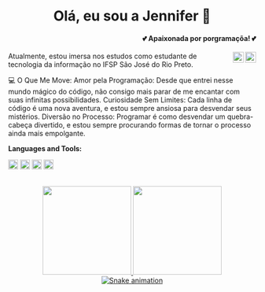 <h1 align="center">Olá, eu sou a Jennifer 💜</h1>
<h4 align="right">💕 Apaixonada por porgramaçõa! 💕</h4>

<a href="https://github.com/devjenniferpereira/">
  <img align="right" alt="Github" width="22px" src="https://user-images.githubusercontent.com/50798883/196443439-71fee3b1-2665-451c-a8e0-9d322803b4f7.png" />
</a>
<a href="https://www.linkedin.com/in/devjenniferp/">
  <img align="right" alt="Linkedin" width="22px" src="https://cdn.jsdelivr.net/gh/devicons/devicon/icons/linkedin/linkedin-original.svg" />
</a>

Atualmente, estou imersa nos estudos como estudante de tecnologia da informação no IFSP São José do Rio Preto.

💻 O Que Me Move:
Amor pela Programação: Desde que entrei nesse mundo mágico do código, não consigo mais parar de me encantar com suas infinitas possibilidades.
Curiosidade Sem Limites: Cada linha de código é uma nova aventura, e estou sempre ansiosa para desvendar seus mistérios.
Diversão no Processo: Programar é como desvendar um quebra-cabeça divertido, e estou sempre procurando formas de tornar o processo ainda mais empolgante.

**Languages and Tools:**

<code><img height="20" src="https://cdn.jsdelivr.net/gh/devicons/devicon/icons/vscode/vscode-original.svg"></code>
<code><img height="20" src="https://cdn.jsdelivr.net/gh/devicons/devicon/icons/javascript/javascript-original.svg"></code>
<code><img height="20" src="https://cdn.jsdelivr.net/gh/devicons/devicon/icons/css3/css3-original.svg"></code>
<code><img height="20" src="https://cdn.jsdelivr.net/gh/devicons/devicon/icons/html5/html5-original.svg"></code>

<br/>
<div>

<div align="center">
  <a href="https://github.com/DevJenniferPereira"><img height="180em" src="https://github-readme-stats.vercel.app/api?username=DevJenniferPereira&show_icons=true&theme=tokyonight&include_all_commits=true&count_private=true"/>
    <img height="180em" src="https://github-readme-stats.vercel.app/api/top-langs/?username=devjenniferpereira&layout=compact&langs_count=7&theme=tokyonight"/>
</div>

<div align="center">
  <img src="https://github.com/DevJenniferPereira/rafaballerini/blob/output/github-contribution-grid-snake.svg" alt="Snake animation">
</div>
